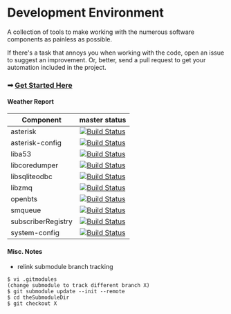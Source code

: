 Development Environment
=========

A collection of tools to make working with the numerous software components as painless as possible.

If there's a task that annoys you when working with the code, open an issue to suggest an improvement. Or, better, send a pull request to get your automation included in the project.

### &#10143; [Get Started Here](https://github.com/RangeNetworks/dev/wiki)

#### Weather Report

| Component     | master status |
|---------------|:-------------:|
| asterisk | [![Build Status](https://travis-ci.org/RangeNetworks/asterisk.svg?branch=master)](https://travis-ci.org/RangeNetworks/asterisk) |
| asterisk-config | [![Build Status](https://travis-ci.org/RangeNetworks/asterisk-config.svg?branch=master)](https://travis-ci.org/RangeNetworks/asterisk-config) |
| liba53 | [![Build Status](https://travis-ci.org/RangeNetworks/liba53.svg?branch=master)](https://travis-ci.org/RangeNetworks/liba53) |
| libcoredumper | [![Build Status](https://travis-ci.org/RangeNetworks/libcoredumper.svg?branch=master)](https://travis-ci.org/RangeNetworks/libcoredumper) |
| libsqliteodbc | [![Build Status](https://travis-ci.org/RangeNetworks/libsqliteodbc.svg?branch=master)](https://travis-ci.org/RangeNetworks/libsqliteodbc) |
| libzmq | [![Build Status](https://travis-ci.org/RangeNetworks/libzmq.svg?branch=master)](https://travis-ci.org/RangeNetworks/libzmq) |
| openbts | [![Build Status](https://travis-ci.org/RangeNetworks/openbts.svg?branch=master)](https://travis-ci.org/RangeNetworks/openbts) |
| smqueue | [![Build Status](https://travis-ci.org/RangeNetworks/smqueue.svg?branch=master)](https://travis-ci.org/RangeNetworks/smqueue) |
| subscriberRegistry | [![Build Status](https://travis-ci.org/RangeNetworks/subscriberRegistry.svg?branch=master)](https://travis-ci.org/RangeNetworks/subscriberRegistry) |
| system-config | [![Build Status](https://travis-ci.org/RangeNetworks/system-config.svg?branch=master)](https://travis-ci.org/RangeNetworks/system-config) |

#### Misc. Notes

- relink submodule branch tracking

```
$ vi .gitmodules
(change submodule to track different branch X)
$ git submodule update --init --remote
$ cd theSubmoduleDir
$ git checkout X
```
